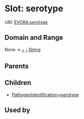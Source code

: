 
# Slot: serotype



URI: [EVORA:serotype](https://evora-project.eu/serotype)


## Domain and Range

None &#8594;  <sub>0..1</sub> [String](types/String.md)

## Parents


## Children

 *  [PathogenIdentification➞serotype](PathogenIdentification_serotype.md)

## Used by

